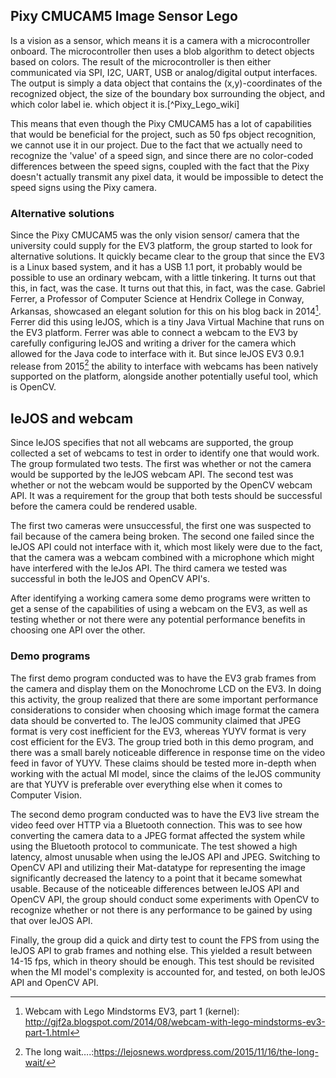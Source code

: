 ## Pixy CMUCAM5 Image Sensor Lego
Is a vision as a sensor, which means it is a camera with a microcontroller onboard. The microcontroller then uses a blob algorithm to detect objects based on colors. The result of the microcontroller is then either communicated via SPI, I2C, UART, USB or analog/digital output interfaces. The output is simply a data object that contains the (x,y)-coordinates of the recognized object, the size of the boundary box surrounding the object, and which color label ie. which object it is.[^Pixy_Lego_wiki]

This means that even though the Pixy CMUCAM5 has a lot of capabilities that would be beneficial for the project, such as 50 fps object recognition, we cannot use it in our project. Due to the fact that we actually need to recognize the 'value' of a speed sign, and since there are no color-coded differences between the speed signs, coupled with the fact that the Pixy doesn't actually transmit any pixel data, it would be impossible to detect the speed signs using the Pixy camera. 

### Alternative solutions
Since the Pixy CMUCAM5 was the only vision sensor/ camera that the university could supply for the EV3 platform, the group started to look for alternative solutions. It quickly became clear to the group that since the EV3 is a Linux based system, and it has a USB 1.1 port, it probably would be possible to use an ordinary webcam, with a little tinkering. It turns out that this, in fact, was the case. It turns out that this, in fact, was the case. Gabriel Ferrer, a Professor of Computer Science at Hendrix College in Conway, Arkansas, showcased an elegant solution for this on his blog back in 2014[^Webcam_with_Lego_Mindstorms_EV3]. Ferrer did this using leJOS, which is a tiny Java Virtual Machine that runs on the EV3 platform. Ferrer was able to connect a webcam to the EV3 by carefully configuring leJOS and writing a driver for the camera which allowed for the Java code to interface with it. But since leJOS EV3 0.9.1 release from 2015[^lejos_091_release] the ability to interface with webcams has been natively supported on the platform, alongside another potentially useful tool, which is OpenCV.

## leJOS and webcam
Since leJOS specifies that not all webcams are supported, the group collected a set of webcams to test in order to identify one that would work. The group formulated two tests. The first was whether or not the camera would be supported by the leJOS webcam API. The second test was whether or not the webcam would be supported by the OpenCV webcam API. It was a requirement for the group that both tests should be successful before the camera could be rendered usable. 

The first two cameras were unsuccessful, the first one was suspected to fail because of the camera being broken. The second one failed since the leJOS API could not interface with it, which most likely were due to the fact, that the camera was a webcam combined with a microphone which might have interfered with the leJos API. The third camera we tested was successful in both the leJOS and OpenCV API's. 

After identifying a working camera some demo programs were written to get a sense of the capabilities of using a webcam on the EV3, as well as testing whether or not there were any potential performance benefits in choosing one API over the other. 

### Demo programs
The first demo program conducted was to have the EV3 grab frames from the camera and display them on the Monochrome LCD on the EV3. In doing this activity, the group realized that there are some important performance considerations to consider when choosing which image format the camera data should be converted to. The leJOS community claimed that JPEG format is very cost inefficient for the EV3, whereas YUYV format is very cost efficient for the EV3. The group tried both in this demo program, and there was a small barely noticeable difference in response time on the video feed in favor of YUYV. These claims should be tested more in-depth when working with the actual MI model, since the claims of the leJOS community are that YUYV is preferable over everything else when it comes to Computer Vision.

The second demo program conducted was to have the EV3 live stream the video feed over HTTP via a Bluetooth connection. This was to see how converting the camera data to a JPEG format affected the system while using the Bluetooth protocol to communicate. The test showed a high latency, almost unusable when using the leJOS API and JPEG. Switching to OpenCV API and utilizing their Mat-datatype for representing the image significantly decreased the latency to a point that it became somewhat usable. Because of the noticeable differences between leJOS API and OpenCV API, the group should conduct some experiments with OpenCV to recognize whether or not there is any performance to be gained by using that over leJOS API.

Finally, the group did a quick and dirty test to count the FPS from using the leJOS API to grab frames and nothing else. This yielded a result between 14-15 fps, which in theory should be enough. This test should be revisited when the MI model's complexity is accounted for, and tested, on both leJOS API and OpenCV API.


[^Webcam_with_Lego_Mindstorms_EV3]: Webcam with Lego Mindstorms EV3, part 1 (kernel): http://gjf2a.blogspot.com/2014/08/webcam-with-lego-mindstorms-ev3-part-1.html
[^lejos_091_release]: The long wait….:https://lejosnews.wordpress.com/2015/11/16/the-long-wait/
